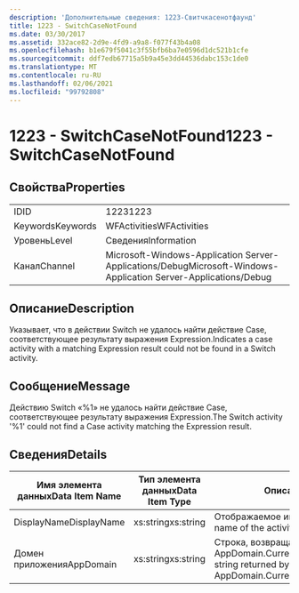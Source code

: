 ```yaml
---
description: 'Дополнительные сведения: 1223-Свитчкасенотфаунд'
title: 1223 - SwitchCaseNotFound
ms.date: 03/30/2017
ms.assetid: 332ace82-2d9e-4fd9-a9a8-f077f43b4a08
ms.openlocfilehash: b1e679f5041c3f55bfb6ba7e0596d1dc521b1cfe
ms.sourcegitcommit: ddf7edb67715a5b9a45e3dd44536dabc153c1de0
ms.translationtype: MT
ms.contentlocale: ru-RU
ms.lasthandoff: 02/06/2021
ms.locfileid: "99792808"
---
```

# <a name="1223---switchcasenotfound"></a><span data-ttu-id="49458-103">1223 - SwitchCaseNotFound</span><span class="sxs-lookup"><span data-stu-id="49458-103">1223 - SwitchCaseNotFound</span></span>

## <a name="properties"></a><span data-ttu-id="49458-104">Свойства</span><span class="sxs-lookup"><span data-stu-id="49458-104">Properties</span></span>  
  
|||  
|-|-|  
|<span data-ttu-id="49458-105">ID</span><span class="sxs-lookup"><span data-stu-id="49458-105">ID</span></span>|<span data-ttu-id="49458-106">1223</span><span class="sxs-lookup"><span data-stu-id="49458-106">1223</span></span>|  
|<span data-ttu-id="49458-107">Keywords</span><span class="sxs-lookup"><span data-stu-id="49458-107">Keywords</span></span>|<span data-ttu-id="49458-108">WFActivities</span><span class="sxs-lookup"><span data-stu-id="49458-108">WFActivities</span></span>|  
|<span data-ttu-id="49458-109">Уровень</span><span class="sxs-lookup"><span data-stu-id="49458-109">Level</span></span>|<span data-ttu-id="49458-110">Сведения</span><span class="sxs-lookup"><span data-stu-id="49458-110">Information</span></span>|  
|<span data-ttu-id="49458-111">Канал</span><span class="sxs-lookup"><span data-stu-id="49458-111">Channel</span></span>|<span data-ttu-id="49458-112">Microsoft-Windows-Application Server-Applications/Debug</span><span class="sxs-lookup"><span data-stu-id="49458-112">Microsoft-Windows-Application Server-Applications/Debug</span></span>|  
  
## <a name="description"></a><span data-ttu-id="49458-113">Описание</span><span class="sxs-lookup"><span data-stu-id="49458-113">Description</span></span>  

 <span data-ttu-id="49458-114">Указывает, что в действии Switch не удалось найти действие Case, соответствующее результату выражения Expression.</span><span class="sxs-lookup"><span data-stu-id="49458-114">Indicates a case activity with a matching Expression result could not be found in a Switch activity.</span></span>  
  
## <a name="message"></a><span data-ttu-id="49458-115">Сообщение</span><span class="sxs-lookup"><span data-stu-id="49458-115">Message</span></span>  

 <span data-ttu-id="49458-116">Действию Switch «%1» не удалось найти действие Case, соответствующее результату выражения Expression.</span><span class="sxs-lookup"><span data-stu-id="49458-116">The Switch activity '%1' could not find a Case activity matching the Expression result.</span></span>  
  
## <a name="details"></a><span data-ttu-id="49458-117">Сведения</span><span class="sxs-lookup"><span data-stu-id="49458-117">Details</span></span>  
  
|<span data-ttu-id="49458-118">Имя элемента данных</span><span class="sxs-lookup"><span data-stu-id="49458-118">Data Item Name</span></span>|<span data-ttu-id="49458-119">Тип элемента данных</span><span class="sxs-lookup"><span data-stu-id="49458-119">Data Item Type</span></span>|<span data-ttu-id="49458-120">Описание</span><span class="sxs-lookup"><span data-stu-id="49458-120">Description</span></span>|  
|--------------------|--------------------|-----------------|  
|<span data-ttu-id="49458-121">DisplayName</span><span class="sxs-lookup"><span data-stu-id="49458-121">DisplayName</span></span>|<span data-ttu-id="49458-122">xs:string</span><span class="sxs-lookup"><span data-stu-id="49458-122">xs:string</span></span>|<span data-ttu-id="49458-123">Отображаемое имя действия.</span><span class="sxs-lookup"><span data-stu-id="49458-123">The display name of the activity.</span></span>|  
|<span data-ttu-id="49458-124">Домен приложения</span><span class="sxs-lookup"><span data-stu-id="49458-124">AppDomain</span></span>|<span data-ttu-id="49458-125">xs:string</span><span class="sxs-lookup"><span data-stu-id="49458-125">xs:string</span></span>|<span data-ttu-id="49458-126">Строка, возвращаемая AppDomain.CurrentDomain.FriendlyName.</span><span class="sxs-lookup"><span data-stu-id="49458-126">The string returned by AppDomain.CurrentDomain.FriendlyName.</span></span>|
